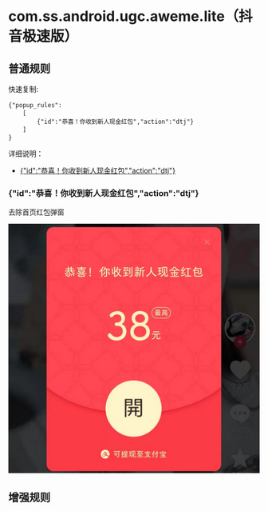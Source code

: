 # com.ss.android.ugc.aweme.lite（抖音极速版）

## 普通规则

快速复制:
```
{"popup_rules":
    [
        {"id":"恭喜！你收到新人现金红包","action":"dtj"}
    ]
}
```
详细说明：
- [{"id":"恭喜！你收到新人现金红包","action":"dtj"}](#id恭喜你收到新人现金红包actiondtj)

### {"id":"恭喜！你收到新人现金红包","action":"dtj"}
去除首页红包弹窗

![](./assets/hongbao.jpg)

## 增强规则
